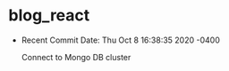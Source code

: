 # blog_react

- Recent Commit
Date:   Thu Oct 8 16:38:35 2020 -0400

    Connect to Mongo DB cluster